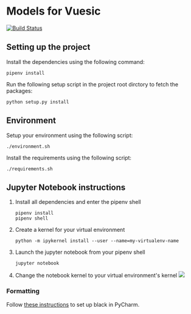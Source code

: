 # Models for Vuesic
[![Build Status](https://travis-ci.org/vusic/models.svg?branch=master)](https://travis-ci.org/vusic/models)

## Setting up the project

Install the dependencies using the following command:
```
pipenv install
```

Run the following setup script in the project root dirctory to fetch the packages:
```
python setup.py install
```

## Environment
Setup your environment using the following script:
```
./environment.sh
```

Install the requirements using the following script:
```
./requirements.sh
```
## Jupyter Notebook instructions

1. Install all dependencies and enter the pipenv shell
   ```
   pipenv install
   pipenv shell
   ```

2. Create a kernel for your virtual environment
   ```
   python -m ipykernel install --user --name=my-virtualenv-name
   ```

3. Launch the jupyter notebook from your pipenv shell
   ```
   jupyter notebook
   ```

4. Change the notebook kernel to your virtual environment's kernel
   ![](https://i.stack.imgur.com/htimC.png)


### Formatting
Follow [these instructions](https://github.com/ambv/black#pycharm) to set up black in PyCharm.

